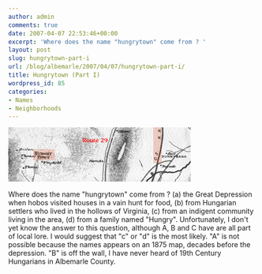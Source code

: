```yaml
---
author: admin
comments: true
date: 2007-04-07 22:53:46+00:00
excerpt: 'Where does the name "hungrytown" come from ? '
layout: post
slug: hungrytown-part-i
url: /blog/albemarle/2007/04/07/hungrytown-part-i/
title: Hungrytown (Part I)
wordpress_id: 85
categories:
- Names
- Neighborhoods
---
```




![Hungrytown on the Peyton Map (1875)](/wp-content/uploads/2007/04/hungrytownmap.jpg)

Where does the name "hungrytown" come from ? (a) the Great Depression when hobos visited houses in a vain hunt for food, (b) from Hungarian settlers who lived in the hollows of Virginia, (c) from an indigent community living in the area, (d) from a family named "Hungry". Unfortunately, I don't yet know the answer to this question, although A, B and C have are all part of local lore. I would suggest that "c" or "d" is the most likely. "A" is not possible because the names appears on an 1875 map, decades before the depression. "B" is off the wall, I have never heard of 19th Century Hungarians in Albemarle County.
